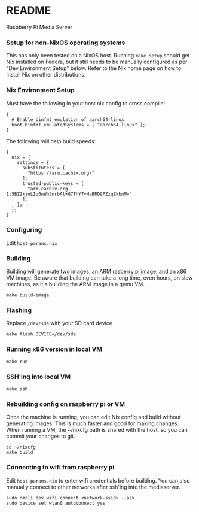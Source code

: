 README
======

Raspberry Pi Media Server

### Setup for non-NixOS operating systems

This has only been tested on a NixOS host. Running `make setup` should get Nix installed on Fedora,
but it still needs to be manually configured as per "Dev Environment Setup" below. Refer to the Nix
home page on how to install Nix on other distributions.

### Nix Environment Setup

Must have the following in your host nix config to cross compile:

```
{
  # Enable binfmt emulation of aarch64-linux.
  boot.binfmt.emulatedSystems = [ "aarch64-linux" ];
}
```

The following will help build speeds:


```
{
  nix = {
    settings = {
      substituters = [
        "https://arm.cachix.org/"
      ];
      trusted-public-keys = [
        "arm.cachix.org-1:5BZ2kjoL1q6nWhlnrbAl+G7ThY7+HaBRD9PZzqZkbnM="
      ];
    };
  };
}
```

### Configuring

Edit `host-params.nix`

### Building

Building will generate two images, an ARM rasberry pi image, and an x86 VM image.
Be aware that building can take a long time, even hours, on slow machines, as
it's building the ARM image in a qemu VM.

```
make build-image
```

### Flashing

Replace `/dev/sda` with your SD card device

```
make flash DEVICE=/dev/sda
```

### Running x86 version in local VM

```
make run
```

### SSH'ing into local VM

```
make ssh
```

### Rebuilding config on raspberry pi or VM

Once the machine is running, you can edit Nix config and build without generating images.
This is much faster and good for making changes. When running a VM, the ~/nixcfg path
is shared with the host, so you can commit your changes to git.

```
cd ~/nixcfg
make build
```

### Connecting to wifi from raspberry pi

Edit `host-params.nix` to enter wifi credentials before building. You can also
manually connect to other networks after ssh'ing into the mediaserver.

```
sudo nmcli dev wifi connect <network-ssid> --ask
sudo device set wlan0 autoconnect yes
```

